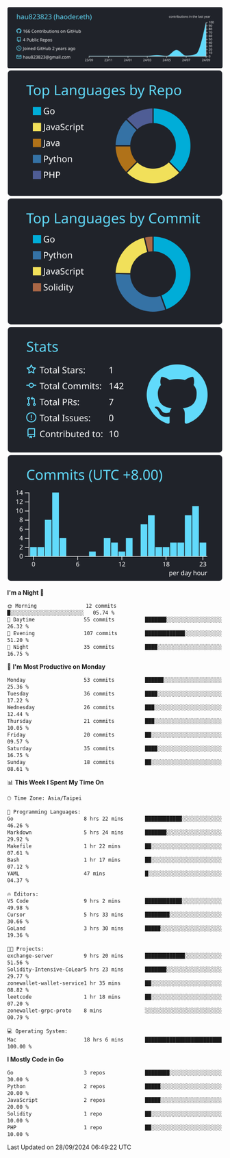 [![](https://raw.githubusercontent.com/hau823823/hau823823/master/profile-summary-card-output/react/0-profile-details.svg)](https://github.com/vn7n24fzkq/github-profile-summary-cards)
[![](https://raw.githubusercontent.com/hau823823/hau823823/master/profile-summary-card-output/react/1-repos-per-language.svg)](https://github.com/vn7n24fzkq/github-profile-summary-cards) [![](https://raw.githubusercontent.com/hau823823/hau823823/master/profile-summary-card-output/react/2-most-commit-language.svg)](https://github.com/vn7n24fzkq/github-profile-summary-cards)
[![](https://raw.githubusercontent.com/hau823823/hau823823/master/profile-summary-card-output/react/3-stats.svg)](https://github.com/vn7n24fzkq/github-profile-summary-cards) [![](https://raw.githubusercontent.com/hau823823/hau823823/master/profile-summary-card-output/react/4-productive-time.svg)](https://github.com/vn7n24fzkq/github-profile-summary-cards)

<!--START_SECTION:waka-->
**I'm a Night 🦉** 

```text
🌞 Morning                12 commits          █░░░░░░░░░░░░░░░░░░░░░░░░   05.74 % 
🌆 Daytime                55 commits          ███████░░░░░░░░░░░░░░░░░░   26.32 % 
🌃 Evening                107 commits         █████████████░░░░░░░░░░░░   51.20 % 
🌙 Night                  35 commits          ████░░░░░░░░░░░░░░░░░░░░░   16.75 % 
```
📅 **I'm Most Productive on Monday** 

```text
Monday                   53 commits          ██████░░░░░░░░░░░░░░░░░░░   25.36 % 
Tuesday                  36 commits          ████░░░░░░░░░░░░░░░░░░░░░   17.22 % 
Wednesday                26 commits          ███░░░░░░░░░░░░░░░░░░░░░░   12.44 % 
Thursday                 21 commits          ███░░░░░░░░░░░░░░░░░░░░░░   10.05 % 
Friday                   20 commits          ██░░░░░░░░░░░░░░░░░░░░░░░   09.57 % 
Saturday                 35 commits          ████░░░░░░░░░░░░░░░░░░░░░   16.75 % 
Sunday                   18 commits          ██░░░░░░░░░░░░░░░░░░░░░░░   08.61 % 
```


📊 **This Week I Spent My Time On** 

```text
🕑︎ Time Zone: Asia/Taipei

💬 Programming Languages: 
Go                       8 hrs 22 mins       ████████████░░░░░░░░░░░░░   46.26 % 
Markdown                 5 hrs 24 mins       ███████░░░░░░░░░░░░░░░░░░   29.92 % 
Makefile                 1 hr 22 mins        ██░░░░░░░░░░░░░░░░░░░░░░░   07.61 % 
Bash                     1 hr 17 mins        ██░░░░░░░░░░░░░░░░░░░░░░░   07.12 % 
YAML                     47 mins             █░░░░░░░░░░░░░░░░░░░░░░░░   04.37 % 

🔥 Editors: 
VS Code                  9 hrs 2 mins        ████████████░░░░░░░░░░░░░   49.98 % 
Cursor                   5 hrs 33 mins       ████████░░░░░░░░░░░░░░░░░   30.66 % 
GoLand                   3 hrs 30 mins       █████░░░░░░░░░░░░░░░░░░░░   19.36 % 

🐱‍💻 Projects: 
exchange-server          9 hrs 20 mins       █████████████░░░░░░░░░░░░   51.56 % 
Solidity-Intensive-CoLear5 hrs 23 mins       ███████░░░░░░░░░░░░░░░░░░   29.77 % 
zonewallet-wallet-service1 hr 35 mins        ██░░░░░░░░░░░░░░░░░░░░░░░   08.82 % 
leetcode                 1 hr 18 mins        ██░░░░░░░░░░░░░░░░░░░░░░░   07.20 % 
zonewallet-grpc-proto    8 mins              ░░░░░░░░░░░░░░░░░░░░░░░░░   00.79 % 

💻 Operating System: 
Mac                      18 hrs 6 mins       █████████████████████████   100.00 % 
```

**I Mostly Code in Go** 

```text
Go                       3 repos             ████████░░░░░░░░░░░░░░░░░   30.00 % 
Python                   2 repos             █████░░░░░░░░░░░░░░░░░░░░   20.00 % 
JavaScript               2 repos             █████░░░░░░░░░░░░░░░░░░░░   20.00 % 
Solidity                 1 repo              ██░░░░░░░░░░░░░░░░░░░░░░░   10.00 % 
PHP                      1 repo              ██░░░░░░░░░░░░░░░░░░░░░░░   10.00 % 
```




 Last Updated on 28/09/2024 06:49:22 UTC
<!--END_SECTION:waka-->

